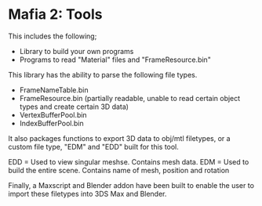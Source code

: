 # Mafia 2: Tools

This includes the following;
- Library to build your own programs
- Programs to read "Material" files and "FrameResource.bin"

This library has the ability to parse the following file types.
- FrameNameTable.bin
- FrameResource.bin (partially readable, unable to read certain object types and create certain 3D data)
- VertexBufferPool.bin
- IndexBufferPool.bin

It also packages functions to export 3D data to obj/mtl filetypes, or a custom file type, "EDM" and "EDD" built for this tool.

EDD = Used to view singular meshse. Contains mesh data.
EDM = Used to build the entire scene. Contains name of mesh, position and rotation 

Finally, a Maxscript and Blender addon have been built to enable the user to import these filetypes into 3DS Max and Blender. 
